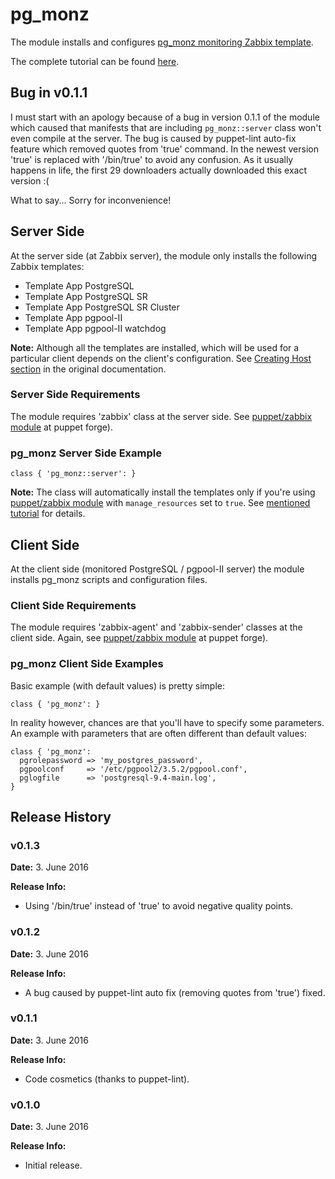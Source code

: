 # pg_monz #

The module installs and configures [pg_monz monitoring Zabbix template](http://pg-monz.github.io/pg_monz/index-en.html).

The complete tutorial can be found [here](https://www.itenlight.com/blog/2016/06/02/Puppet%2C+Zabbix%2C+PostgreSQL+and+pgpool-II+Together+-+pg_monz+Module).

## Bug in v0.1.1

I must start with an apology because of a bug in version 0.1.1 of the module which caused that manifests that are including `pg_monz::server` class won't even compile at the server. The bug is caused by puppet-lint auto-fix feature which removed quotes from 'true' command. In the newest version 'true' is replaced with '/bin/true' to avoid any confusion. As it usually happens in life, the first 29 downloaders actually downloaded this exact version :( 

What to say... Sorry for inconvenience!

## Server Side

At the server side (at Zabbix server), the module only installs the following Zabbix templates:
* Template App PostgreSQL
* Template App PostgreSQL SR
* Template App PostgreSQL SR Cluster
* Template App pgpool-II
* Template App pgpool-II watchdog

**Note:** Although all the templates are installed, which will be used for a particular client depends on the client's configuration. See [Creating Host section](http://pg-monz.github.io/pg_monz/index-en.html#creating-host) in the original documentation.

### Server Side Requirements

The module requires 'zabbix' class at the server side. See [puppet/zabbix module](https://forge.puppet.com/puppet/zabbix) at puppet forge).

### pg_monz Server Side Example

```
class { 'pg_monz::server': }
```

**Note:** The class will automatically install the templates only if you're using [puppet/zabbix module](https://forge.puppet.com/puppet/zabbix) with `manage_resources` set to `true`. See [mentioned tutorial](https://www.itenlight.com/blog/2016/06/02/Puppet%2C+Zabbix%2C+PostgreSQL+and+pgpool-II+Together+-+pg_monz+Module) for details.

## Client Side

At the client side (monitored PostgreSQL / pgpool-II server) the module installs pg_monz scripts and configuration files.

### Client Side Requirements

The module requires 'zabbix-agent' and 'zabbix-sender' classes at the client side. Again, see [puppet/zabbix module](https://forge.puppet.com/puppet/zabbix) at puppet forge).

### pg_monz Client Side Examples

Basic example (with default values) is pretty simple:

```
class { 'pg_monz': }
```

In reality however, chances are that you'll have to specify some parameters. An example with parameters that are often different than default values:

```
class { 'pg_monz':
  pgrolepassword => 'my_postgres_password', 
  pgpoolconf     => '/etc/pgpool2/3.5.2/pgpool.conf', 
  pglogfile      => 'postgresql-9.4-main.log', 
}
```

## Release History

### v0.1.3

**Date:** 3. June 2016

**Release Info:**
* Using '/bin/true' instead of 'true' to avoid negative quality points.

### v0.1.2

**Date:** 3. June 2016

**Release Info:**
* A bug caused by puppet-lint auto fix (removing quotes from 'true') fixed.

### v0.1.1

**Date:** 3. June 2016

**Release Info:**
* Code cosmetics (thanks to puppet-lint).

### v0.1.0

**Date:** 3. June 2016

**Release Info:**
* Initial release.